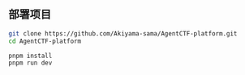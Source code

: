 ## 部署项目
```bash
git clone https://github.com/Akiyama-sama/AgentCTF-platform.git
cd AgentCTF-platform

pnpm install
pnpm run dev

```

